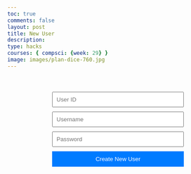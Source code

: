```yaml
---
toc: true
comments: false
layout: post
title: New User
description: 
type: hacks
courses: { compsci: {week: 29} }
image: images/plan-dice-760.jpg
---
```


<!DOCTYPE html>
<html lang="en">
<head>
    <meta charset="UTF-8">
    <meta name="viewport" content="width=device-width, initial-scale=1.0">
    <title>Create New User</title>
    <style>
        form {
            width: 300px;
            margin: 50px auto;
        }
        input {
            margin-bottom: 10px;
            width: 100%;
            padding: 8px;
        }
        button {
            width: 100%;
            padding: 10px;
            background-color: #007bff;
            color: white;
            border: none;
            cursor: pointer;
        }
    </style>
</head>
<body>

<form id="createUserForm">
    <input type="text" id="newUid" placeholder="User ID">
    <input type="text" id="newUsername" placeholder="Username">
    <input type="password" id="newPassword" placeholder="Password">
    <button type="submit">Create New User</button>
</form>

<script>
    document.getElementById("createUserForm").addEventListener("submit", async function(event) {
        event.preventDefault(); // Prevent form submission
        
        const newUid = document.getElementById("newUid").value;
        const newUsername = document.getElementById("newUsername").value;
        const newPassword = document.getElementById("newPassword").value;

        try {
            const response = await fetch('http://127.0.0.1:8086/api/users', {
                method: 'POST',
                headers: {
                    'Content-Type': 'application/json'
                },
                body: JSON.stringify({ uid: newUid, _name: newUsername, password: newPassword })
            });

            if (response.ok) {
                console.log('New user created successfully');
            } else {
                console.error('Failed to create new user');
            }
        } catch (error) {
            console.error('Error:', error);
        }
    });
</script>

</body>
</html>

